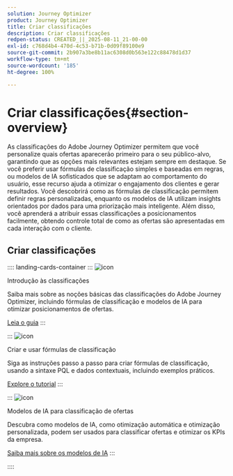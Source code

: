 ```yaml
---
solution: Journey Optimizer
product: Journey Optimizer
title: Criar classificações
description: Criar classificações
redpen-status: CREATED_||_2025-08-11_21-00-00
exl-id: c768d4b4-470d-4c53-b71b-0d09f89100e9
source-git-commit: 2b907a3be8b11ac6308d0b563e122c88478d1d37
workflow-type: tm+mt
source-wordcount: '185'
ht-degree: 100%

---
```


# Criar classificações{#section-overview}

As classificações do Adobe Journey Optimizer permitem que você personalize quais ofertas aparecerão primeiro para o seu público-alvo, garantindo que as opções mais relevantes estejam sempre em destaque. Se você preferir usar fórmulas de classificação simples e baseadas em regras, ou modelos de IA sofisticados que se adaptam ao comportamento do usuário, esse recurso ajuda a otimizar o engajamento dos clientes e gerar resultados. Você descobrirá como as fórmulas de classificação permitem definir regras personalizadas, enquanto os modelos de IA utilizam insights orientados por dados para uma priorização mais inteligente. Além disso, você aprenderá a atribuir essas classificações a posicionamentos facilmente, obtendo controle total de como as ofertas são apresentadas em cada interação com o cliente.

## Criar classificações

:::: landing-cards-container
:::
![icon](https://cdn.experienceleague.adobe.com/icons/book.svg?lang=pt-BR)

Introdução às classificações

Saiba mais sobre as noções básicas das classificações do Adobe Journey Optimizer, incluindo fórmulas de classificação e modelos de IA para otimizar posicionamentos de ofertas.

[Leia o guia](../using/offers/ranking/get-started-rankings.md)
:::

:::
![icon](https://cdn.experienceleague.adobe.com/icons/circle-play.svg?lang=pt-BR)

Criar e usar fórmulas de classificação

Siga as instruções passo a passo para criar fórmulas de classificação, usando a sintaxe PQL e dados contextuais, incluindo exemplos práticos.

[Explore o tutorial](../using/offers/ranking/create-ranking-formulas.md)
:::

:::
![icon](https://cdn.experienceleague.adobe.com/icons/chart-line.svg?lang=pt-BR)

Modelos de IA para classificação de ofertas

Descubra como modelos de IA, como otimização automática e otimização personalizada, podem ser usados para classificar ofertas e otimizar os KPIs da empresa.

[Saiba mais sobre os modelos de IA](ai-models-landing-page.md)
:::

::::
